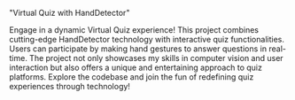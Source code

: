 "Virtual Quiz with HandDetector"

Engage in a dynamic Virtual Quiz experience! This project combines cutting-edge HandDetector technology with interactive quiz functionalities. Users can participate by making hand gestures to answer questions in real-time. The project not only showcases my skills in computer vision and user interaction but also offers a unique and entertaining approach to quiz platforms. Explore the codebase and join the fun of redefining quiz experiences through technology!
